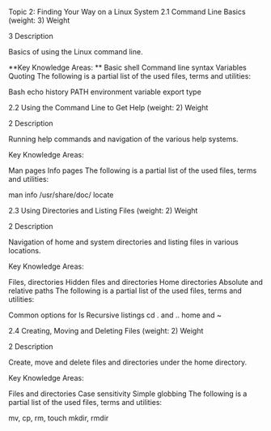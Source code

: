 Topic 2: Finding Your Way on a Linux System
2.1 Command Line Basics (weight: 3)
Weight

3
Description

Basics of using the Linux command line.

**Key Knowledge Areas:
**
Basic shell
Command line syntax
Variables
Quoting
The following is a partial list of the used files, terms and utilities:

Bash
echo
history
PATH environment variable
export
type


2.2 Using the Command Line to Get Help (weight: 2)
Weight

2
Description

Running help commands and navigation of the various help systems.

Key Knowledge Areas:

Man pages
Info pages
The following is a partial list of the used files, terms and utilities:

man
info
/usr/share/doc/
locate


2.3 Using Directories and Listing Files (weight: 2)
Weight

2
Description

Navigation of home and system directories and listing files in various locations.

Key Knowledge Areas:

Files, directories
Hidden files and directories
Home directories
Absolute and relative paths
The following is a partial list of the used files, terms and utilities:

Common options for ls
Recursive listings
cd
. and ..
home and ~


2.4 Creating, Moving and Deleting Files (weight: 2)
Weight

2
Description

Create, move and delete files and directories under the home directory.

Key Knowledge Areas:

Files and directories
Case sensitivity
Simple globbing
The following is a partial list of the used files, terms and utilities:

mv, cp, rm, touch
mkdir, rmdir

